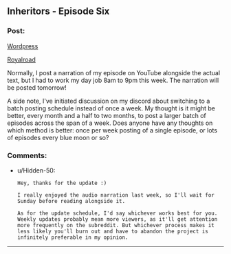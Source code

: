 ## Inheritors - Episode Six

### Post:

[Wordpress](https://inheritorsserial.com/2020/10/24/episode-six/)

[Royalroad](https://www.royalroad.com/fiction/35915/inheritors/chapter/574005/episode-six) 

Normally, I post a narration of my episode on YouTube alongside the actual text, but I had to work my day job 8am to 9pm this week. The narration will be posted tomorrow! 

A side note, I've initiated discussion on my discord about switching to a batch posting schedule instead of once a week. My thought is it might be better, every month and a half to two months, to post a larger batch of episodes across the span of a week. Does anyone have any thoughts on which method is better: once per week posting of a single episode, or lots of episodes every blue moon or so?

### Comments:

- u/Hidden-50:
  ```
  Hey, thanks for the update :)

  I really enjoyed the audio narration last week, so I'll wait for Sunday before reading alongside it.

  As for the update schedule, I'd say whichever works best for you. Weekly updates probably mean more viewers, as it'll get attention more frequently on the subreddit. But whichever process makes it less likely you'll burn out and have to abandon the project is infinitely preferable in my opinion.
  ```

---

